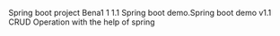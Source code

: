 Spring boot project
Bena1
1
1.1
Spring boot demo.Spring boot demo v1.1
CRUD
Operation with the help of spring
